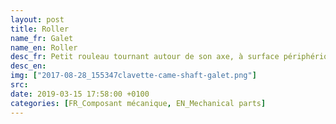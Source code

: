 ```yaml
---
layout: post
title: Roller
name_fr: Galet
name_en: Roller
desc_fr: Petit rouleau tournant autour de son axe, à surface périphérique cylindrique ou torique.
desc_en: 
img: ["2017-08-28_155347clavette-came-shaft-galet.png"]
src: 
date: 2019-03-15 17:58:00 +0100
categories: [FR_Composant mécanique, EN_Mechanical parts]
---
```

